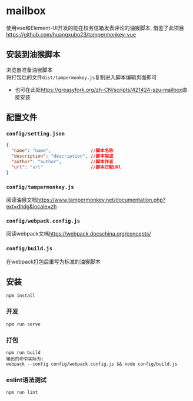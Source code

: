 # mailbox
使用vue和Element-UI开发的能在校务信箱发表评论的油猴脚本, 借鉴了此项目<a herf="https://github.com/huangxubo23/tampermonkey-vue">https://github.com/huangxubo23/tampermonkey-vue</a>


## 安装到油猴脚本
浏览器准备<a herf="https://github.com/kalilacc/Tampermonkey-Installer">油猴脚本</a>  
将打包后的文件`dist/tampermonkey.js`复制进入脚本编辑页面即可
- 也可在此处<a href="https://greasyfork.org/zh-CN/scripts/421424-szu-mailbox">https://greasyfork.org/zh-CN/scripts/421424-szu-mailbox</a>直接安装

## 配置文件
### `config/setting.json`
```json
{
  "name": "name",               //脚本名称
  "description": "description", //脚本描述
  "author": "author",           //脚本作者
  "url": "url"                  //脚本匹配URl
}
```
### `config/tampermonkey.js`
阅读油猴文档<a href="https://www.tampermonkey.net/documentation.php?ext=dhdg&locale=zh">https://www.tampermonkey.net/documentation.php?ext=dhdg&locale=zh</a>
### `config/webpack.config.js`
阅读webpack文档<a href="https://webpack.docschina.org/concepts/">https://webpack.docschina.org/concepts/</a>
### `config/build.js`
在webpack打包后重写为标准的油猴脚本
## 安装
```
npm install
```

### 开发
```
npm run serve
```

### 打包
```
npm run build
输出的命令实际为: 
webpack --config config/webpack.config.js && node config/build.js
```

### eslint语法测试
```
npm run lint
```
